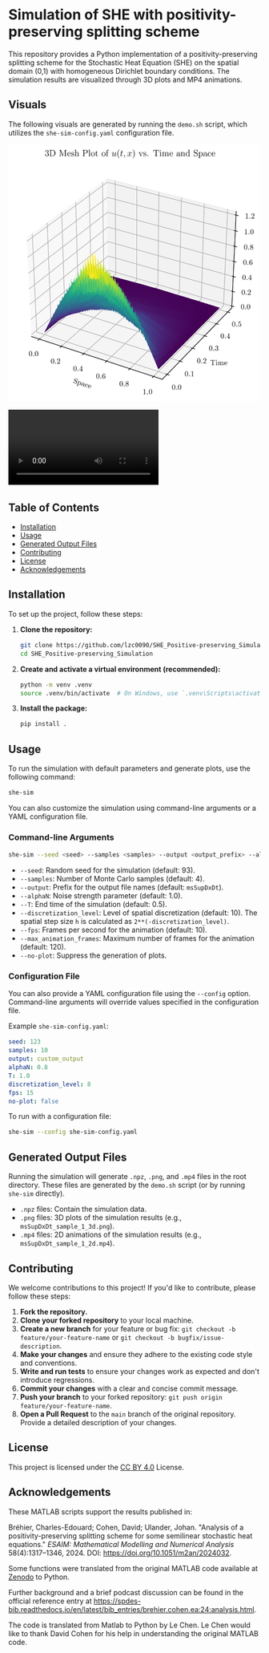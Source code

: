 # Simulation of SHE with positivity-preserving splitting scheme

This repository provides a Python implementation of a positivity-preserving splitting scheme for the Stochastic Heat Equation (SHE) on the spatial domain (0,1) with homogeneous Dirichlet boundary conditions. The simulation results are visualized through 3D plots and MP4 animations.

## Visuals

The following visuals are generated by running the `demo.sh` script, which utilizes the `she-sim-config.yaml` configuration file.

![3D Plot of u(t,x)](Demo_2-1_3d.png)

<video controls src="Demo_2-1_2d.mp4" title="2D Animation of u(t,x)"></video>

## Table of Contents

- [Installation](#installation)
- [Usage](#usage)
- [Generated Output Files](#generated-output-files)
- [Contributing](#contributing)
- [License](#license)
- [Acknowledgements](#acknowledgements)

## Installation

To set up the project, follow these steps:

1.  **Clone the repository:**

    ```bash
    git clone https://github.com/lzc0090/SHE_Positive-preserving_Simulation.git
    cd SHE_Positive-preserving_Simulation
    ```

2.  **Create and activate a virtual environment (recommended):**

    ```bash
    python -m venv .venv
    source .venv/bin/activate  # On Windows, use `.venv\Scripts\activate`
    ```

3.  **Install the package:**

    ```bash
    pip install .
    ```

## Usage

To run the simulation with default parameters and generate plots, use the following command:

```bash
she-sim
```

You can also customize the simulation using command-line arguments or a YAML configuration file.

### Command-line Arguments

```bash
she-sim --seed <seed> --samples <samples> --output <output_prefix> --alphaN <alphaN> --T <T> --discretization_level <discretization_level> --fps <fps> --max_animation_frames <max_animation_frames> --no-plot
```

-   `--seed`: Random seed for the simulation (default: 93).
-   `--samples`: Number of Monte Carlo samples (default: 4).
-   `--output`: Prefix for the output file names (default: `msSupDxDt`).
-   `--alphaN`: Noise strength parameter (default: 1.0).
-   `--T`: End time of the simulation (default: 0.5).
-   `--discretization_level`: Level of spatial discretization (default: 10). The spatial step size `h` is calculated as `2**(-discretization_level)`.
-   `--fps`: Frames per second for the animation (default: 10).
-   `--max_animation_frames`: Maximum number of frames for the animation (default: 120).
-   `--no-plot`: Suppress the generation of plots.

### Configuration File

You can also provide a YAML configuration file using the `--config` option. Command-line arguments will override values specified in the configuration file.

Example `she-sim-config.yaml`:

```yaml
seed: 123
samples: 10
output: custom_output
alphaN: 0.8
T: 1.0
discretization_level: 8
fps: 15
no-plot: false
```

To run with a configuration file:

```bash
she-sim --config she-sim-config.yaml
```

## Generated Output Files

Running the simulation will generate `.npz`, `.png`, and `.mp4` files in the root directory. These files are generated by the `demo.sh` script (or by running `she-sim` directly).

-   `.npz` files: Contain the simulation data.
-   `.png` files: 3D plots of the simulation results (e.g., `msSupDxDt_sample_1_3d.png`).
-   `.mp4` files: 2D animations of the simulation results (e.g., `msSupDxDt_sample_1_2d.mp4`).

## Contributing

We welcome contributions to this project! If you'd like to contribute, please follow these steps:

1.  **Fork the repository.**
2.  **Clone your forked repository** to your local machine.
3.  **Create a new branch** for your feature or bug fix: `git checkout -b feature/your-feature-name` or `git checkout -b bugfix/issue-description`.
4.  **Make your changes** and ensure they adhere to the existing code style and conventions.
5.  **Write and run tests** to ensure your changes work as expected and don't introduce regressions.
6.  **Commit your changes** with a clear and concise commit message.
7.  **Push your branch** to your forked repository: `git push origin feature/your-feature-name`.
8.  **Open a Pull Request** to the `main` branch of the original repository. Provide a detailed description of your changes.

## License

This project is licensed under the [CC BY 4.0](https://creativecommons.org/licenses/by/4.0/) License.

## Acknowledgements

These MATLAB scripts support the results published in:

Bréhier, Charles-Edouard; Cohen, David; Ulander, Johan.
"Analysis of a positivity-preserving splitting scheme for some semilinear
stochastic heat equations." *ESAIM: Mathematical Modelling and Numerical
Analysis* 58(4):1317–1346, 2024. DOI:
<https://doi.org/10.1051/m2an/2024032>.

Some functions were translated from the original MATLAB code available at [Zenodo](https://zenodo.org/records/10300733) to Python.

Further background and a brief podcast discussion can be found in the
official reference entry at
<https://spdes-bib.readthedocs.io/en/latest/bib_entries/brehier.cohen.ea:24:analysis.html>.

The code is translated from Matlab to Python by Le Chen. Le Chen would like to thank David Cohen for his help in understanding the original MATLAB code.